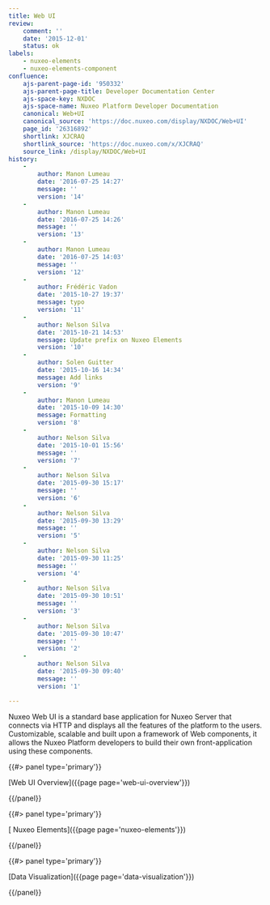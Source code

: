 ```yaml
---
title: Web UI
review:
    comment: ''
    date: '2015-12-01'
    status: ok
labels:
    - nuxeo-elements
    - nuxeo-elements-component
confluence:
    ajs-parent-page-id: '950332'
    ajs-parent-page-title: Developer Documentation Center
    ajs-space-key: NXDOC
    ajs-space-name: Nuxeo Platform Developer Documentation
    canonical: Web+UI
    canonical_source: 'https://doc.nuxeo.com/display/NXDOC/Web+UI'
    page_id: '26316892'
    shortlink: XJCRAQ
    shortlink_source: 'https://doc.nuxeo.com/x/XJCRAQ'
    source_link: /display/NXDOC/Web+UI
history:
    - 
        author: Manon Lumeau
        date: '2016-07-25 14:27'
        message: ''
        version: '14'
    - 
        author: Manon Lumeau
        date: '2016-07-25 14:26'
        message: ''
        version: '13'
    - 
        author: Manon Lumeau
        date: '2016-07-25 14:03'
        message: ''
        version: '12'
    - 
        author: Frédéric Vadon
        date: '2015-10-27 19:37'
        message: typo
        version: '11'
    - 
        author: Nelson Silva
        date: '2015-10-21 14:53'
        message: Update prefix on Nuxeo Elements
        version: '10'
    - 
        author: Solen Guitter
        date: '2015-10-16 14:34'
        message: Add links
        version: '9'
    - 
        author: Manon Lumeau
        date: '2015-10-09 14:30'
        message: Formatting
        version: '8'
    - 
        author: Nelson Silva
        date: '2015-10-01 15:56'
        message: ''
        version: '7'
    - 
        author: Nelson Silva
        date: '2015-09-30 15:17'
        message: ''
        version: '6'
    - 
        author: Nelson Silva
        date: '2015-09-30 13:29'
        message: ''
        version: '5'
    - 
        author: Nelson Silva
        date: '2015-09-30 11:25'
        message: ''
        version: '4'
    - 
        author: Nelson Silva
        date: '2015-09-30 10:51'
        message: ''
        version: '3'
    - 
        author: Nelson Silva
        date: '2015-09-30 10:47'
        message: ''
        version: '2'
    - 
        author: Nelson Silva
        date: '2015-09-30 09:40'
        message: ''
        version: '1'

---
```

<span class="s1">Nuxeo Web UI is a standard base application for Nuxeo Server that connects via HTTP and displays all the features of the platform to the users.</span> Customizable, scalable and built upon a framework of Web components, it allows the Nuxeo Platform developers to build their own front-application using these components.

<div class="row"><div class="column medium-4">{{#> panel type='primary'}}

[Web UI Overview]({{page page='web-ui-overview'}})

{{/panel}}</div><div class="column medium-4">{{#> panel type='primary'}}

[ Nuxeo Elements]({{page page='nuxeo-elements'}})

{{/panel}}</div><div class="column medium-4">{{#> panel type='primary'}}

[Data Visualization]({{page page='data-visualization'}})

{{/panel}}</div></div>